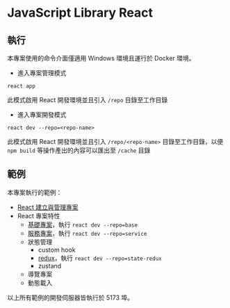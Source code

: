 # JavaScript Library React

## 執行

本專案使用的命令介面僅適用 Windows 環境且運行於 Docker 環境。

+ 進入專案管理模式
```
react app
```

此模式啟用 React 開發環境並且引入 ```/repo``` 目錄至工作目錄

+ 進入專案開發模式
```
react dev --repo=<repo-name>
```

此模式啟用 React 開發環境並且引入 ```/repo/<repo-name>``` 目錄至工作目錄，以便 ```npm build``` 等操作產出的內容可以匯出至 ```/cache``` 目錄

## 範例

本專案執行的範例：

+ [React 建立與管理專案](./repo/readme.md)
+ React 專案特性
    - [基礎專案](./repo/base/README.md)，執行 ```react dev --repo=base```
    - [服務專案](./repo/service/README.md)，執行 ```react dev --repo=service```
    - 狀態管理
        + custom hook
        + [redux](./repo/state-redux/README.md)，執行 ```react dev --repo=state-redux```
        + zustand
    - 導覽專案
    - 動態載入

以上所有範例的開發伺服器皆執行於 5173 埠。
